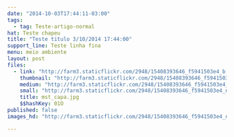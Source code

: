 ```yaml
---
date: "2014-10-03T17:44:11-03:00"
tags:
  - tag: Teste-artigo-normal
hat: Teste chapeu
title: "Teste titulo 3/10/2014 17:44:00"
support_line: Teste linha fina
menu: meio ambiente
layout: post
files:
  - link: "http://farm3.staticflickr.com/2948/15408393646_f5941503e4_b.jpg"
    thumbnail: "http://farm3.staticflickr.com/2948/15408393646_f5941503e4_t.jpg"
    medium: "http://farm3.staticflickr.com/2948/15408393646_f5941503e4_z.jpg"
    small: "http://farm3.staticflickr.com/2948/15408393646_f5941503e4_n.jpg"
    title: mst_capa.jpg
    $$hashKey: 01O
published: false
images_hd: "http://farm3.staticflickr.com/2948/15408393646_f5941503e4_n.jpg"

---
```

